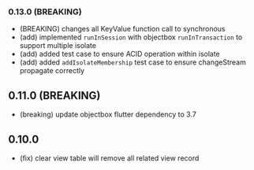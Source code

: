 ### 0.13.0 (BREAKING)
* (BREAKING) changes all KeyValue function call to synchronous
* (add) implemented `runInSession` with objectbox `runInTransaction` to support multiple isolate
* (add) added test case to ensure ACID operation within isolate
* (add) added `addIsolateMembership` test case to ensure changeStream propagate correctly

## 0.11.0 (BREAKING)
* (breaking) update objectbox flutter dependency to 3.7

## 0.10.0
* (fix) clear view table will remove all related view record
